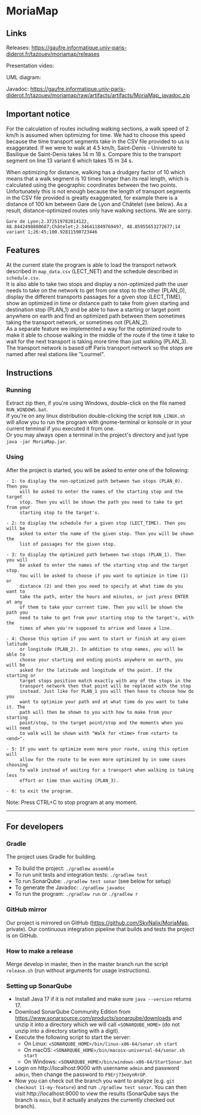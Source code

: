 # MoriaMap

## Links
Releases: https://gaufre.informatique.univ-paris-diderot.fr/tazouev/moriamap/releases

Presentation video:  

UML diagram:  

Javadoc:  https://gaufre.informatique.univ-paris-diderot.fr/tazouev/moriamap/raw/artifacts/artifacts/MoriaMap_javadoc.zip

## Important notice
For the calculation of routes including walking sections, a walk speed of 2 km/h is assumed when optimizing for time.
We had to choose this speed because the time transport segments take in the CSV file provided to us is
exaggerated. If we were to walk at 4.5 km/h, Saint-Denis - Université to Basilique de Saint-Denis takes 14 m 18 s.
Compare this to the transport segment on line 13 variant 6 which takes 15 m 34 s.

When optimizing for distance, walking has a drudgery factor of 10 which means that a walk segment is 10 times
longer than its real length, which is calculated using the geographic coordinates between the two points.
Unfortunately this is not enough because the length of transport segments in the
CSV file provided is greatly exaggerated, for example there is a distance of 100 km between Gare de Lyon and
Châtelet (see below). As a result, distance-optimized routes only have walking sections. We are sorry.

`Gare de Lyon;2.372519782814122, 48.8442498880687;Châtelet;2.346411849769497, 48.85955653272677;14 variant 1;26:45;100.92811590723446`

## Features
At the current state the program is able to load the transport network described
in `map_data.csv` (LECT_NET) and the schedule described in `schedule.csv`.  
It is also able to take two stops and display a non-optimized path the user
needs to take on the network to get from one stop to the other (PLAN_0),
display the different transports passages for a given stop (LECT_TIME),
show an optimized in time or distance path to take from given starting and
destination stop (PLAN_1) and be able to have a starting or target point
anywhere on earth and find an optimized path between them sometimes taking the
transport network, or sometimes not (PLAN_2).  
As a separate feature we implemented a way for the optimized route to make it
able to choose walking in the middle of the route if the time it take to wait
for the next transport is taking more time than just walking (PLAN_3).  
The transport network is based off Paris transport network so the stops are
named after real stations like "Lourmel".  

## Instructions

### Running
Extract zip then, if you're using Windows, double-click on the file named
`RUN_WINDOWS.bat`.  
If you're on any linux distribution double-clicking the script `RUN_LINUX.sh`
will allow you to run the program with gnome-terminal or konsole or in your
current terminal if you executed it from one.  
Or you may always open a terminal in the project's directory and just type
`java -jar MoriaMap.jar`.  

### Using
After the project is started, you will be asked to enter one of the following:

    - 1: to display the non-optimized path between two stops (PLAN_0). Then you
         will be asked to enter the names of the starting stop and the target
         stop. Then you will be shown the path you need to take to get from your
         starting stop to the target's.  

    - 2: to display the schedule for a given stop (LECT_TIME). Then you will be
         asked to enter the name of the given stop. Then you will be shown the
         list of passages for the given stop.  

    - 3: to display the optimized path between two stops (PLAN_1). Then you will
         be asked to enter the names of the starting stop and the target stop.
         You will be asked to choose if you want to optimize in time (1) or
         distance (2) and then you need to specify at what time do you want to
         take the path, enter the hours and minutes, or just press ENTER at any
         of them to take your current time. Then you will be shown the path you
         need to take to get from your starting stop to the target's, with the
         times of when you're supposed to arrive and leave a line.  

    - 4: Choose this option if you want to start or finish at any given latitude
         or longitude (PLAN_2). In addition to stop names, you will be able to
         choose your starting and ending points anywhere on earth, you will be
         asked for the latitude and longitude of the point. If the starting or
         target stops position match exactly with any of the stops in the
         transport network then that point will be replaced with the stop
         instead. Just like for PLAN_1 you will then have to choose how do you
         want to optimize your path and at what time do you want to take it. The
         path will then be shown to you with how to make from your starting
         point/stop, to the target point/stop and the moments when you will need
         to walk will be shown with "Walk for <time> from <start> to <end>".  

    - 5: If you want to optimize even more your route, using this option will
         allow for the route to be even more optimized by in some cases choosing
         to walk instead of waiting for a transport when walking is taking less
         effort or time than waiting (PLAN_3).  

    - 6: to exit the program.  

Note: Press CTRL+C to stop program at any moment.

---

## For developers
### Gradle
The project uses Gradle for building.  
- To build the project: `./gradlew assemble`  
- To run unit tests and integration tests: `./gradlew test`  
- To run SonarQube: `./gradlew test sonar` (see below for setup)  
- To generate the Javadoc: `./gradlew javadoc`  
- To run the program: `./gradlew run` or `./gradlew r`  

### GitHub mirror
Our project is mirrored on GitHub (https://github.com/SkyNalix/MoriaMap,
private). Our continuous integration pipeline that builds and tests the project
is on GitHub.

### How to make a release
Merge develop in master, then in the master branch run the script `release.sh`
(run without arguments for usage instructions).

### Setting up SonarQube
- Install Java 17 if it is not installed and make sure `java --version`
  returns 17.
- Download SonarQube Community Edition from
  https://www.sonarsource.com/products/sonarqube/downloads and unzip it into a
  directory which we will call `<SONARQUBE_HOME>` (do not unzip into a directory starting with a digit).
- Execute the following script to start the server:
    - On Linux: `<SONARQUBE_HOME>/bin/linux-x86-64/sonar.sh start`
    - On macOS: `<SONARQUBE_HOME>/bin/macosx-universal-64/sonar.sh start`
    - On Windows: `<SONARQUBE_HOME>/bin/windows-x86-64/StartSonar.bat`
- Login on http://localhost:9000 with username `admin` and password `admin`,
  then change the password to `F9Erj73eUynRrGP`.
- Now you can check out the branch you want to analyze
  (e.g. `git checkout 11-my-feature`) and run `./gradlew test sonar`. You can
  then visit http://localhost:9000 to view the results (SonarQube says the
  branch is `main`, but it actually analyzes the currently checked out branch).
